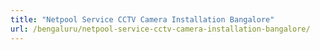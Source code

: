 ```yaml
---
title: "Netpool Service CCTV Camera Installation Bangalore"
url: /bengaluru/netpool-service-cctv-camera-installation-bangalore/
---
```

